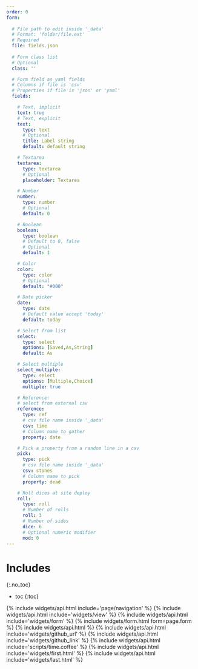```yaml
---
order: 0
form:
 
  # File path to edit inside '_data'
  # Format: 'folder/file.ext'
  # Required
  file: fields.json
 
  # Form class list
  # Optional
  class: ''

  # Form field as yaml fields
  # Columns if file is 'csv'
  # Properties if file is 'json' or 'yaml'
  fields:

    # Text, implicit
    text: true
    # Text, explicit
    text:
      type: text
      # Optional
      title: Label string
      default: default string

    # Textarea
    textarea:
      type: textarea
      # Optional
      placeholder: Textarea

    # Number
    number:
      type: number
      # Optional
      default: 0

    # Boolean
    boolean:
      type: boolean
      # Default to 0, false
      # Optional
      default: 1

    # Color
    color:
      type: color
      # Optional
      default: "#000"

    # Date picker
    date:
      type: date
      # Default value accept 'today'
      default: today

    # Select from list
    select:
      type: select
      options: [Saved,As,String]
      default: As

    # Select multiple
    select_multiple:
      type: select
      options: [Multiple,Choice]
      multiple: true

    # Reference:
    # select from external csv
    reference:
      type: ref
      # csv file name inside '_data'
      csv: time
      # Column name to gather
      property: date

    # Pick a property from a random line in a csv
    pick:
      type: pick
      # csv file name inside '_data'
      csv: stones
      # Column name to pick
      property: dead

    # Roll dices at site deploy
    roll:
      type: roll
      # Number of rolls
      roll: 3
      # Number of sides
      dice: 6
      # Optional numeric modifier
      mod: 0
---
```

# Includes
{:.no_toc}
- toc
{:toc}

{% include widgets/api.html include='page/navigation' %}
{% include widgets/api.html include='widgets/view' %}
{% include widgets/api.html include='widgets/form' %}
{% include widgets/form.html form=page.form %}
{% include widgets/api.html %}
{% include widgets/api.html include='widgets/github_url' %}
{% include widgets/api.html include='widgets/github_link' %}
{% include widgets/api.html include='scripts/time.coffee' %}
{% include widgets/api.html include='widgets/first.html' %}
{% include widgets/api.html include='widgets/last.html' %}
